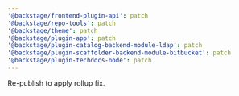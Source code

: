 ```yaml
---
'@backstage/frontend-plugin-api': patch
'@backstage/repo-tools': patch
'@backstage/theme': patch
'@backstage/plugin-app': patch
'@backstage/plugin-catalog-backend-module-ldap': patch
'@backstage/plugin-scaffolder-backend-module-bitbucket': patch
'@backstage/plugin-techdocs-node': patch
---
```


Re-publish to apply rollup fix.
